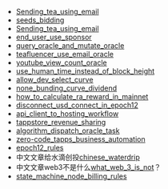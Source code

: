 * [Sending_tea_using_email](Sending_tea_using_email.md)
* [seeds_bidding](seeds_bidding.md)
* [Sending_tea_using_email](Sending_tea_using_email.md)
* [end_user_use_sponsor](end_user_use_sponsor.md)
* [query_oracle_and_mutate_oracle](query_oracle_and_mutate_oracle.md)
* [teafluencer_use_email_oracle](teafluencer_use_email_oracle.md)
* [youtube_view_count_oracle](youtube_view_count_oracle.md)
* [use_human_time_instead_of_block_height](use_human_time_instead_of_block_height.md)
* [allow_dev_select_curve](allow_dev_select_curve.md)
* [none_bunding_curve_dividend](none_bunding_curve_dividend.md)
* [how_to_calculate_ra_reward_in_mainnet](how_to_calculate_ra_reward_in_mainnet.md)
* [disconnect_usd_connect_in_epoch12](disconnect_usd_connect_in_epoch12.md)
* [api_client_to_hosting_workflow](api_client_to_hosting_workflow.md)
* [tappstore_revenue_sharing](tappstore_revenue_sharing.md)
* [algorithm_dispatch_oracle_task](algorithm_dispatch_oracle_task.md)
* [zero-code_tapps_business_automation](zero-code_tapps_business_automation.md)
* [epoch12_rules](epoch12_rules.md)
* 中文文章给水滴创投[chinese_waterdrip](chinese_waterdrip.md)
* 中文文章web3不是什么[what_web_3_is_not](what_web_3_is_not.md)？
* [state_machine_node_billing_rules](state_machine_node_billing_rules.md)
